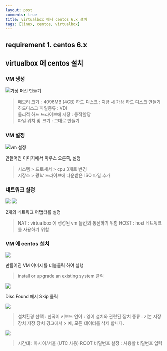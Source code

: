 ```yaml
--- 
layout: post  
comments: true    
title: virtualbox 에서 centos 6.x 설치
tags: [linux, centos, virtualbox]
---
```


## requirement 1. centos 6.x    
    
## virtualbox 에 centos 설치  
### VM 생성
<img src="https://drive.google.com/uc?export=download&id=1N_ALiFZvMaqfETFFYMZg2TikVLBCCJTs" alt="가상 머신 만들기">    
  
> 메모리 크기 : 4096MB (4GB) 하드 디스크 : 지금 새 가상 하드 디스크 만들기  
> 하드디스크 파일종류 : VDI  
> 물리적 하드 드라이브에 저장 : 동적할당  
> 파일 위치 및 크기 : 그대로 만들기  

### VM 설정
<img src="https://drive.google.com/uc?export=download&id=1_RdmcPW_E46NVbORv0AO1c7zpkYYHy7i" alt="vm 설정">  
  
만들어진 이미지에서 마우스 오른쪽, 설정  
> 시스템 > 프로세서 > cpu 3개로 변경  
> 저장소 > 광학 드라이브에 다운받은 ISO 파일 추가  

### 네트워크 설정
<img src="https://drive.google.com/uc?export=download&id=1O2RuKJVfDYOkaZ1iJKCM4EQ-gLQNatzP">

<img src="https://drive.google.com/uc?export=download&id=1qZrSCvMwhFRpw5ApjZrpsNu54em9kqb_">

2개의 네트워크 어탭터를 설정
> NAT : virtualbox 에 생성된 vm 들간의 통신하기 위함
> HOST : host 네트워크를 사용하기 위함

### VM 에 centos 설치
<img src="https://drive.google.com/uc?export=download&id=1n7V_8_HqS8ct0-EhvNVsZiCwPzTZLo5T">

만들어진 VM 이미지를 더블클릭 하여 실행
>  install or upgrade an existing system 클릭

<img src="https://drive.google.com/uc?export=download&id=1K1DvdJaokmZMa-lKGuT7Ut5u1yiNh7Mg">

Disc Found 에서 Skip 클릭

<img src="https://drive.google.com/uc?export=download&id=1M_TlTjBWieTRgFv_k5i_3o_9q-apJmLO">

> 설치환경 선택 : 한국어
> 키보드 언어 : 영어
> 설치와 관련된 장치 종류 : 기본 저장 장치
> 저장 장치 경고에서 > 예, 모든 데이터를 삭제 합니다.

<img src="https://drive.google.com/uc?export=download&id=1aNPHecSuMGJJ5IxDcS_dqeNJrguPgJHN">

> 시간대 : 아시아/서울 (UTC 사용)
> ROOT 비밀번호 설정 : 사용할 비밀번호 입력
